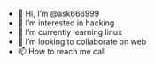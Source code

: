 - 👋 Hi, I’m @ask666999
- 👀 I’m interested in hacking
- 🌱 I’m currently learning linux
- 💞️ I’m looking to collaborate on web
- 📫 How to reach me call

<!---
ask666999/ask666999 is a ✨ special ✨ repository because its `README.md` (this file) appears on your GitHub profile.
You can click the Preview link to take a look at your changes.
--->
